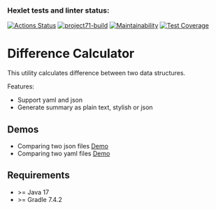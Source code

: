 ### Hexlet tests and linter status:
[![Actions Status](https://github.com/4l3xT4lk3r/java-project-71/workflows/hexlet-check/badge.svg)](https://github.com/4l3xT4lk3r/java-project-71/actions)
[![project71-build](https://github.com/4l3xT4lk3r/java-project-71/actions/workflows/project71-build.yml/badge.svg)](https://github.com/4l3xT4lk3r/java-project-71/actions)
[![Maintainability](https://api.codeclimate.com/v1/badges/07afe79972548da7b300/maintainability)](https://codeclimate.com/github/4l3xT4lk3r/java-project-71/maintainability)
[![Test Coverage](https://api.codeclimate.com/v1/badges/07afe79972548da7b300/test_coverage)](https://codeclimate.com/github/4l3xT4lk3r/java-project-71/test_coverage)  

# Difference Calculator

This utility calculates difference between two data structures.

Features:

- Support yaml and json
- Generate summary as plain text, stylish or json

## Demos

- Comparing two json files [Demo](https://asciinema.org/a/rxOkxJWfKzuzlabxqqxtETYMU)
- Comparing two yaml files [Demo](https://asciinema.org/a/Ytx3xM7JIncNnsFz5EAfTP6zm)

## Requirements

- &gt;= Java 17
- &gt;= Gradle 7.4.2
